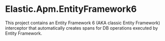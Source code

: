 # Elastic.Apm.EntityFramework6

This project contains an Entity Framework 6 (AKA classic Entity Framework) interceptor that automatically creates spans for DB operations executed by Entity Framework.